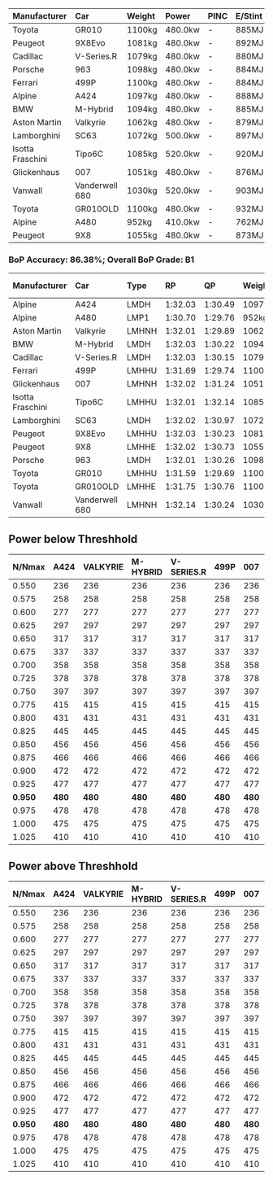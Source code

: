 | Manufacturer     | Car            | Weight | Power   | PINC    | E/Stint | FDS     |
|:-|:-|:-|:-|:-|:-|:-|
| Toyota           | GR010          | 1100kg | 480.0kw |    -    | 885MJ   | 200kph  |
| Peugeot          | 9X8Evo         | 1081kg | 480.0kw |    -    | 892MJ   | 190kph  |
| Cadillac         | V-Series.R     | 1079kg | 480.0kw |    -    | 880MJ   |    -    |
| Porsche          | 963            | 1098kg | 480.0kw |    -    | 884MJ   |    -    |
| Ferrari          | 499P           | 1100kg | 480.0kw |    -    | 884MJ   | 200kph  |
| Alpine           | A424           | 1097kg | 480.0kw |    -    | 888MJ   |    -    |
| BMW              | M-Hybrid       | 1094kg | 480.0kw |    -    | 885MJ   |    -    |
| Aston Martin     | Valkyrie       | 1062kg | 480.0kw |    -    | 879MJ   |    -    |
| Lamborghini      | SC63           | 1072kg | 500.0kw |    -    | 897MJ   |    -    |
| Isotta Fraschini | Tipo6C         | 1085kg | 520.0kw |    -    | 920MJ   | 190kph  |
| Glickenhaus      | 007            | 1051kg | 480.0kw |    -    | 876MJ   |    -    |
| Vanwall          | Vanderwell 680 | 1030kg | 520.0kw |    -    | 903MJ   |    -    |
| Toyota           | GR010OLD       | 1100kg | 480.0kw |    -    | 932MJ   | 200kph  |
| Alpine           | A480           | 952kg  | 410.0kw |    -    | 762MJ   |    -    |
| Peugeot          | 9X8            | 1055kg | 480.0kw |    -    | 873MJ   | 150kph  |

### BoP Accuracy: 86.38%; Overall BoP Grade: B1
| Manufacturer     | Car            | Type  | RP      | QP      | Weight | Power¹  | Threshhold | PINC    | Power²   | E/Stint | AVG Vmax  | FDS     | RDLC | L/Stint | BOP-Grade | Model Accuracy | Model Points | Match%  | SimDiff |
|:-|:-|:-|:-|:-|:-|:-|:-|:-|:-|:-|:-|:-|:-|:-|:-|:-|:-|:-|:-|
| Alpine           | A424           | LMDH  | 1:32.03 | 1:30.49 | 1097kg | 480.0kw | 0.0kph     |    -    | 480.00kw |  888MJ  | 297.28kph |    -    | 0.98 | 40      | +B1       | 99.31%         | 2573         | 89.72%  | #       |
| Alpine           | A480           | LMP1  | 1:30.70 | 1:29.76 |  952kg | 410.0kw | 0.0kph     |    -    | 410.00kw |  762MJ  | 303.06kph |    -    | 0.98 | 37      | -Ω1       | 94.60%         | 1683         | 33.08%  | +0.41   |
| Aston Martin     | Valkyrie       | LMHNH | 1:32.01 | 1:29.89 | 1062kg | 480.0kw | 0.0kph     |    -    | 480.00kw |  879MJ  | 301.39kph |    -    | 1.01 | 40      | +B2       | 100.00%        | 630          | 80.13%  | #       |
| BMW              | M-Hybrid       | LMDH  | 1:32.03 | 1:30.22 | 1094kg | 480.0kw | 0.0kph     |    -    | 480.00kw |  885MJ  | 299.43kph |    -    | 0.99 | 40      | +A2       | 99.41%         | 2544         | 90.32%  | #       |
| Cadillac         | V-Series.R     | LMDH  | 1:32.03 | 1:30.15 | 1079kg | 480.0kw | 0.0kph     |    -    | 480.00kw |  880MJ  | 302.09kph |    -    | 1.00 | 40      | +B1       | 99.30%         | 4946         | 89.02%  | #       |
| Ferrari          | 499P           | LMHHU | 1:31.69 | 1:29.74 | 1100kg | 480.0kw | 0.0kph     |    -    | 480.00kw |  884MJ  | 301.35kph | 200kph  | 1.01 | 40      | -B1       | 100.00%        | 8223         | 89.53%  | #       |
| Glickenhaus      | 007            | LMHNH | 1:32.02 | 1:31.24 | 1051kg | 480.0kw | 0.0kph     |    -    | 480.00kw |  876MJ  | 306.99kph |    -    | 0.94 | 40      | +A2       | 93.86%         | 2169         | 94.03%  | #       |
| Isotta Fraschini | Tipo6C         | LMHHU | 1:32.01 | 1:32.14 | 1085kg | 520.0kw | 0.0kph     |    -    | 520.00kw |  920MJ  | 310.43kph | 190kph  | 1.03 | 40      | +C2       | 97.73%         | 129          | 72.46%  | #       |
| Lamborghini      | SC63           | LMDH  | 1:32.02 | 1:30.97 | 1072kg | 500.0kw | 0.0kph     |    -    | 500.00kw |  897MJ  | 302.46kph |    -    | 1.03 | 40      | ~A1       | 98.78%         | 813          | 95.14%  | +1.83   |
| Peugeot          | 9X8Evo         | LMHHU | 1:32.03 | 1:30.23 | 1081kg | 480.0kw | 0.0kph     |    -    | 480.00kw |  892MJ  | 309.01kph | 190kph  | 0.98 | 40      | +B1       | 96.77%         | 2307         | 86.21%  | #       |
| Peugeot          | 9X8            | LMHHE | 1:32.02 | 1:30.73 | 1055kg | 480.0kw | 0.0kph     |    -    | 480.00kw |  873MJ  | 299.21kph | 150kph  | 1.02 | 40      | ~A1       | 97.99%         | 5010         | 100.00% | +1.72   |
| Porsche          | 963            | LMDH  | 1:32.01 | 1:30.26 | 1098kg | 480.0kw | 0.0kph     |    -    | 480.00kw |  884MJ  | 298.56kph |    -    | 0.99 | 40      | ~A1       | 99.86%         | 11699        | 100.00% | #       |
| Toyota           | GR010          | LMHHU | 1:31.59 | 1:29.69 | 1100kg | 480.0kw | 0.0kph     |    -    | 480.00kw |  885MJ  | 300.35kph | 200kph  | 1.01 | 40      | -B2       | 99.63%         | 6190         | 84.54%  | #       |
| Toyota           | GR010OLD       | LMHHE | 1:31.75 | 1:30.76 | 1100kg | 480.0kw | 0.0kph     |    -    | 480.00kw |  932MJ  | 304.34kph | 200kph  | 1.00 | 40      | +A2       | 93.47%         | 1031         | 94.53%  | #       |
| Vanwall          | Vanderwell 680 | LMHNH | 1:32.14 | 1:30.24 | 1030kg | 520.0kw | 0.0kph     |    -    | 520.00kw |  903MJ  | 311.07kph |    -    | 1.02 | 40      | ~A1       | 94.33%         | 632          | 97.05%  | +1.31   |

## Power below Threshhold
| N/Nmax    | A424    | VALKYRIE | M-HYBRID | V-SERIES.R | 499P    | 007     | TIPO6C  | SC63    | 9X8EVO  | 9X8     | 963     | GR010   | GR010OLD | VANDERWELL 680 | ​     | RPM      | A480       |
|:-|:-|:-|:-|:-|:-|:-|:-|:-|:-|:-|:-|:-|:-|:-|:-|:-|:-|
|  0.550    |  236    |  236     |  236     |  236       |  236    |  236    |  256    |  246    |  236    |  236    |  236    |  236    |  236     |  256           |  ​    |   --     |   -        |
|  0.575    |  258    |  258     |  258     |  258       |  258    |  258    |  279    |  269    |  258    |  258    |  258    |  258    |  258     |  279           |  ​    |   --     |   -        |
|  0.600    |  277    |  277     |  277     |  277       |  277    |  277    |  300    |  289    |  277    |  277    |  277    |  277    |  277     |  300           |  ​    |   --     |   -        |
|  0.625    |  297    |  297     |  297     |  297       |  297    |  297    |  322    |  309    |  297    |  297    |  297    |  297    |  297     |  322           |  ​    |   --     |   -        |
|  0.650    |  317    |  317     |  317     |  317       |  317    |  317    |  343    |  330    |  317    |  317    |  317    |  317    |  317     |  343           |  ​    |   --     |   -        |
|  0.675    |  337    |  337     |  337     |  337       |  337    |  337    |  365    |  351    |  337    |  337    |  337    |  337    |  337     |  365           |  ​    |   --     |   -        |
|  0.700    |  358    |  358     |  358     |  358       |  358    |  358    |  387    |  372    |  358    |  358    |  358    |  358    |  358     |  387           |  ​    |   --     |   -        |
|  0.725    |  378    |  378     |  378     |  378       |  378    |  378    |  409    |  393    |  378    |  378    |  378    |  378    |  378     |  409           |  ​    |   --     |   -        |
|  0.750    |  397    |  397     |  397     |  397       |  397    |  397    |  430    |  413    |  397    |  397    |  397    |  397    |  397     |  430           |  ​    |   --     |   -        |
|  0.775    |  415    |  415     |  415     |  415       |  415    |  415    |  449    |  432    |  415    |  415    |  415    |  415    |  415     |  449           |  ​    |  5000    |  -3213569  |
|  0.800    |  431    |  431     |  431     |  431       |  431    |  431    |  467    |  449    |  431    |  431    |  431    |  431    |  431     |  467           |  ​    |  5500    |  -3499979  |
|  0.825    |  445    |  445     |  445     |  445       |  445    |  445    |  482    |  464    |  445    |  445    |  445    |  445    |  445     |  482           |  ​    |  5999    |  -3800400  |
|  0.850    |  456    |  456     |  456     |  456       |  456    |  456    |  494    |  475    |  456    |  456    |  456    |  456    |  456     |  494           |  ​    |  6499    |  -4114832  |
|  0.875    |  466    |  466     |  466     |  466       |  466    |  466    |  505    |  485    |  466    |  466    |  466    |  466    |  466     |  505           |  ​    |  7000    |  -4443276  |
|  0.900    |  472    |  472     |  472     |  472       |  472    |  472    |  512    |  492    |  472    |  472    |  472    |  472    |  472     |  512           |  ​    |  7500    |  -4785730  |
|  0.925    |  477    |  477     |  477     |  477       |  477    |  477    |  517    |  497    |  477    |  477    |  477    |  477    |  477     |  517           |  ​    |  8000    |  407       |
| **0.950** | **480** | **480**  | **480**  | **480**    | **480** | **480** | **520** | **500** | **480** | **480** | **480** | **480** | **480**  | **520**        | **​** | **8499** | **410**    |
|  0.975    |  478    |  478     |  478     |  478       |  478    |  478    |  518    |  498    |  478    |  478    |  478    |  478    |  478     |  518           |  ​    |  9000    |  205       |
|  1.000    |  475    |  475     |  475     |  475       |  475    |  475    |  514    |  495    |  475    |  475    |  475    |  475    |  475     |  514           |  ​    |   --     |   -        |
|  1.025    |  410    |  410     |  410     |  410       |  410    |  410    |  444    |  427    |  410    |  410    |  410    |  410    |  410     |  444           |  ​    |   --     |   -        |

## Power above Threshhold
| N/Nmax    | A424    | VALKYRIE | M-HYBRID | V-SERIES.R | 499P    | 007     | TIPO6C  | SC63    | 9X8EVO  | 9X8     | 963     | GR010   | GR010OLD | VANDERWELL 680 | ​     | RPM      | A480       |
|:-|:-|:-|:-|:-|:-|:-|:-|:-|:-|:-|:-|:-|:-|:-|:-|:-|:-|
|  0.550    |  236    |  236     |  236     |  236       |  236    |  236    |  256    |  246    |  236    |  236    |  236    |  236    |  236     |  256           |  ​    |   --     |   -        |
|  0.575    |  258    |  258     |  258     |  258       |  258    |  258    |  279    |  269    |  258    |  258    |  258    |  258    |  258     |  279           |  ​    |   --     |   -        |
|  0.600    |  277    |  277     |  277     |  277       |  277    |  277    |  300    |  289    |  277    |  277    |  277    |  277    |  277     |  300           |  ​    |   --     |   -        |
|  0.625    |  297    |  297     |  297     |  297       |  297    |  297    |  322    |  309    |  297    |  297    |  297    |  297    |  297     |  322           |  ​    |   --     |   -        |
|  0.650    |  317    |  317     |  317     |  317       |  317    |  317    |  343    |  330    |  317    |  317    |  317    |  317    |  317     |  343           |  ​    |   --     |   -        |
|  0.675    |  337    |  337     |  337     |  337       |  337    |  337    |  365    |  351    |  337    |  337    |  337    |  337    |  337     |  365           |  ​    |   --     |   -        |
|  0.700    |  358    |  358     |  358     |  358       |  358    |  358    |  387    |  372    |  358    |  358    |  358    |  358    |  358     |  387           |  ​    |   --     |   -        |
|  0.725    |  378    |  378     |  378     |  378       |  378    |  378    |  409    |  393    |  378    |  378    |  378    |  378    |  378     |  409           |  ​    |   --     |   -        |
|  0.750    |  397    |  397     |  397     |  397       |  397    |  397    |  430    |  413    |  397    |  397    |  397    |  397    |  397     |  430           |  ​    |   --     |   -        |
|  0.775    |  415    |  415     |  415     |  415       |  415    |  415    |  449    |  432    |  415    |  415    |  415    |  415    |  415     |  449           |  ​    |  5000    |  -3213569  |
|  0.800    |  431    |  431     |  431     |  431       |  431    |  431    |  467    |  449    |  431    |  431    |  431    |  431    |  431     |  467           |  ​    |  5500    |  -3499979  |
|  0.825    |  445    |  445     |  445     |  445       |  445    |  445    |  482    |  464    |  445    |  445    |  445    |  445    |  445     |  482           |  ​    |  5999    |  -3800400  |
|  0.850    |  456    |  456     |  456     |  456       |  456    |  456    |  494    |  475    |  456    |  456    |  456    |  456    |  456     |  494           |  ​    |  6499    |  -4114832  |
|  0.875    |  466    |  466     |  466     |  466       |  466    |  466    |  505    |  485    |  466    |  466    |  466    |  466    |  466     |  505           |  ​    |  7000    |  -4443276  |
|  0.900    |  472    |  472     |  472     |  472       |  472    |  472    |  512    |  492    |  472    |  472    |  472    |  472    |  472     |  512           |  ​    |  7500    |  -4785730  |
|  0.925    |  477    |  477     |  477     |  477       |  477    |  477    |  517    |  497    |  477    |  477    |  477    |  477    |  477     |  517           |  ​    |  8000    |  407       |
| **0.950** | **480** | **480**  | **480**  | **480**    | **480** | **480** | **520** | **500** | **480** | **480** | **480** | **480** | **480**  | **520**        | **​** | **8499** | **410**    |
|  0.975    |  478    |  478     |  478     |  478       |  478    |  478    |  518    |  498    |  478    |  478    |  478    |  478    |  478     |  518           |  ​    |  9000    |  205       |
|  1.000    |  475    |  475     |  475     |  475       |  475    |  475    |  514    |  495    |  475    |  475    |  475    |  475    |  475     |  514           |  ​    |   --     |   -        |
|  1.025    |  410    |  410     |  410     |  410       |  410    |  410    |  444    |  427    |  410    |  410    |  410    |  410    |  410     |  444           |  ​    |   --     |   -        |
